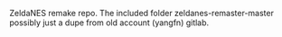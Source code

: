 ZeldaNES remake repo. The included folder zeldanes-remaster-master possibly just a dupe from old account (yangfn) gitlab.
